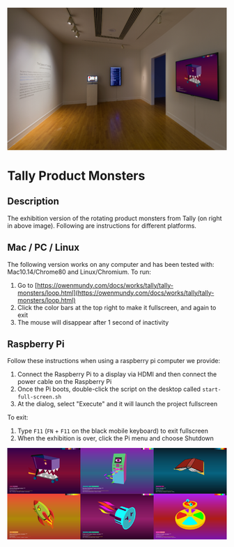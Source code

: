 ![Gallery view](assets/img/VanEverySmith091119__10-fixed.png?raw=true "Gallery view")

# Tally Product Monsters


## Description

The exhibition version of the rotating product monsters from Tally (on right in above image). Following are instructions for different platforms.




## Mac / PC / Linux

The following version works on any computer and has been tested with: Mac10.14/Chrome80 and Linux/Chromium. To run:

1. Go to [https://owenmundy.com/docs/works/tally/tally-monsters/loop.html](https://owenmundy.com/docs/works/tally/tally-monsters/loop.html)
2. Click the color bars at the top right to make it fullscreen, and again to exit
3. The mouse will disappear after 1 second of inactivity




## Raspberry Pi

Follow these instructions when using a raspberry pi computer we provide:

1. Connect the Raspberry Pi to a display via HDMI and then connect the power cable on the Raspberry Pi
2. Once the Pi boots, double-click the script on the desktop called `start-full-screen.sh`
3. At the dialog, select "Execute" and it will launch the project fullscreen

To exit:
1. Type `F11` (`FN` + `F11` on the black mobile keyboard) to exit fullscreen
2. When the exhibition is over, click the Pi menu and choose Shutdown


![Grid of monsters](assets/img/grid-product-monsters-800w.png?raw=true "Grid of monsters")
